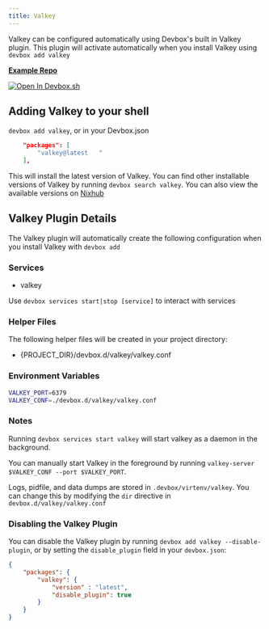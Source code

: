```yaml
---
title: Valkey
---
```


Valkey can be configured automatically using Devbox's built in Valkey plugin. This plugin will activate automatically when you install Valkey using `devbox add valkey`

[**Example Repo**](https://github.com/jetify-com/devbox/tree/main/examples/databases/valkey)

[![Open In Devbox.sh](https://www.jetify.com/img/devbox/open-in-devbox.svg)](https://cloud.jetify.com/new/github.com/jetify-com/devbox?folder=examples/databases/valkey)

## Adding Valkey to your shell

`devbox add valkey`, or in your Devbox.json

```json
    "packages": [
        "valkey@latest   "
    ],
```

This will install the latest version of Valkey. You can find other installable versions of Valkey by running `devbox search valkey`. You can also view the available versions on [Nixhub](https://www.nixhub.io/packages/valkey)

## Valkey Plugin Details

The Valkey plugin will automatically create the following configuration when you install Valkey with `devbox add`

### Services

* valkey

Use `devbox services start|stop [service]` to interact with services

### Helper Files

The following helper files will be created in your project directory:

* \{PROJECT_DIR\}/devbox.d/valkey/valkey.conf

### Environment Variables

```bash
VALKEY_PORT=6379
VALKEY_CONF=./devbox.d/valkey/valkey.conf
```

### Notes

Running `devbox services start valkey` will start valkey as a daemon in the background.

You can manually start Valkey in the foreground by running `valkey-server $VALKEY_CONF --port $VALKEY_PORT`.

Logs, pidfile, and data dumps are stored in `.devbox/virtenv/valkey`. You can change this by modifying the `dir` directive in `devbox.d/valkey/valkey.conf`

### Disabling the Valkey Plugin

You can disable the Valkey plugin by running `devbox add valkey --disable-plugin`, or by setting the `disable_plugin` field in your `devbox.json`:

```json
{
    "packages": {
        "valkey": {
            "version" : "latest",
            "disable_plugin": true
        }
    }
}
```
